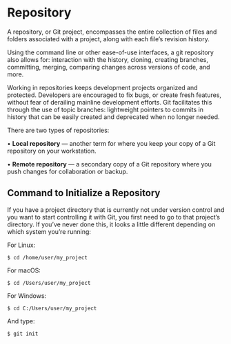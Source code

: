 # Repository

A repository, or Git project, encompasses the entire collection of files and folders associated with a project, along
with each file’s revision history.

Using the command line or other ease-of-use interfaces, a git repository also allows for: interaction with the history,
cloning, creating branches, committing, merging, comparing changes across versions of code, and more.

Working in repositories keeps development projects organized and protected. Developers are encouraged to fix bugs, or
create fresh features, without fear of derailing mainline development efforts. Git facilitates this through the use of
topic branches: lightweight pointers to commits in history that can be easily created and deprecated when no longer
needed.

There are two types of repositories:

• **Local repository** — another term for where you keep your copy of a Git repository on your workstation.

• **Remote repository** — a secondary copy of a Git repository where you push changes for collaboration or backup.

## Command to Initialize a Repository

If you have a project directory that is currently not under version control and you want to start controlling it with
Git, you first need to go to that project’s directory. If you’ve never done this, it looks a little different depending
on which system you’re running:

For Linux:

    $ cd /home/user/my_project

For macOS:

    $ cd /Users/user/my_project

For Windows:

    $ cd C:/Users/user/my_project

And type:

    $ git init
